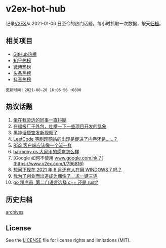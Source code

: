 # v2ex-hot-hub

 记录[V2EX](https://www.v2ex.com/)从 2021-01-06 日至今的热门话题。每小时抓取一次数据，按天[归档](archives)。
 
 ## 相关项目

- [GitHub热榜](https://github.com/snaildev/github-hot-hub)
- [知乎热榜](https://github.com/snaildev/zhihu-hot-hub)
- [微博热榜](https://github.com/snaildev/weibo-hot-hub)
- [头条热榜](https://github.com/snaildev/toutiao-hot-hub)
- [抖音热榜](https://github.com/snaildev/douyin-hot-hub)


 `更新时间：2021-08-20 16:05:56 +0800`

## 热议话题

1. [坐在我旁边的同事一直抖腿](https://www.v2ex.com/t/796934)
1. [在福报厂干外包，吐槽一下一些项目开发的乱象](https://www.v2ex.com/t/796868)
1. [黑神话悟空发新视频了](https://www.v2ex.com/t/796970)
1. [LeetCode 等刷题网站的出现是促进了内卷还是……？](https://www.v2ex.com/t/796865)
1. [RSS 客户端应该像一个流一样](https://www.v2ex.com/t/796897)
1. [harmony os 大家用的感觉怎么样](https://www.v2ex.com/t/796954)
1. [Google 如何不使用 www.google.com.hk？](https://www.v2ex.com/t/796816)
1. [想问下现在 2021 年 8 月还有人在用 WINDOWS 7 吗？](https://www.v2ex.com/t/796874)
1. [我为了创业而出道成为偶像了，求一键三连](https://www.v2ex.com/t/796910)
1. [go 程序员, 第二门语言选择 c++ 还是 rust?](https://www.v2ex.com/t/796969)

## 历史归档

[archives](archives)

## License

See the [LICENSE](LICENSE) file for license rights and limitations (MIT).
